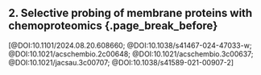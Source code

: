 ## 2. Selective probing of membrane proteins with chemoproteomics {.page_break_before}

[@DOI:10.1101/2024.08.20.608660; @DOI:10.1038/s41467-024-47033-w; @DOI:10.1021/acschembio.2c00648; @DOI:10.1021/acschembio.3c00637; @DOI:10.1021/jacsau.3c00707; @DOI:10.1038/s41589-021-00907-2]